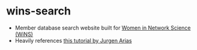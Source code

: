 # wins-search

- Member database search website built for [Women in Network Science (WiNS)](https://sites.google.com/view/womeninnetworkscience/home)
- Heavily references [this tutorial by Jurgen Arias](https://levelup.gitconnected.com/building-a-simple-website-that-outputs-results-from-a-csv-using-users-input-bfcb782ced45)
